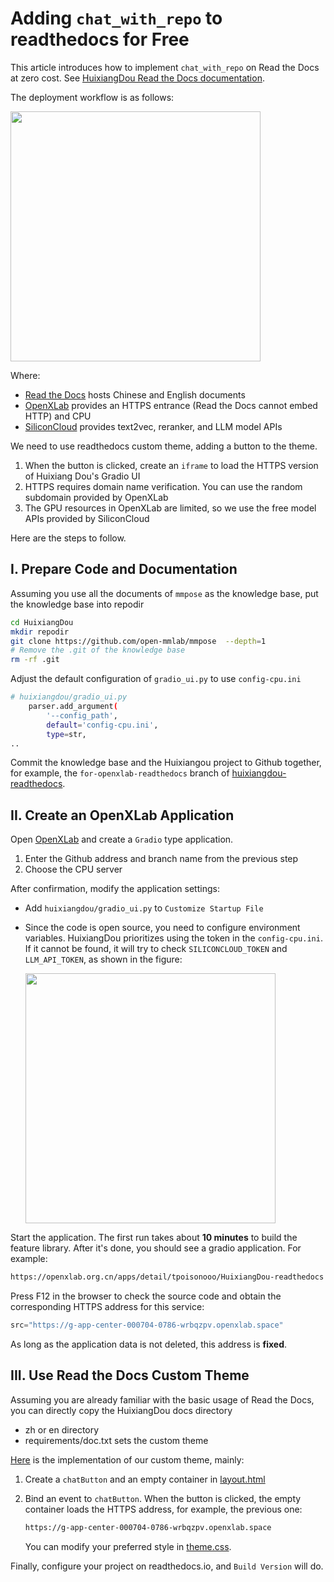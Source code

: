 # Adding `chat_with_repo` to readthedocs for Free

This article introduces how to implement `chat_with_repo` on Read the Docs at zero cost. See [HuixiangDou Read the Docs documentation](https://huixiangdou.readthedocs.io).

The deployment workflow is as follows:

<img src="https://github.com/user-attachments/assets/d15935fa-a8fa-49ed-9995-7549ab1f71dc"  width="400">

Where:
* [Read the Docs](https://readthedocs.io) hosts Chinese and English documents
* [OpenXLab](https://openxlab.org.cn/apps) provides an HTTPS entrance (Read the Docs cannot embed HTTP) and CPU
* [SiliconCloud](https://siliconflow.cn/siliconcloud) provides text2vec, reranker, and LLM model APIs

We need to use readthedocs custom theme, adding a button to the theme.

1. When the button is clicked, create an `iframe` to load the HTTPS version of Huixiang Dou's Gradio UI
2. HTTPS requires domain name verification. You can use the random subdomain provided by OpenXLab
3. The GPU resources in OpenXLab are limited, so we use the free model APIs provided by SiliconCloud

Here are the steps to follow.

## I. Prepare Code and Documentation

Assuming you use all the documents of `mmpose` as the knowledge base, put the knowledge base into repodir

```bash
cd HuixiangDou
mkdir repodir
git clone https://github.com/open-mmlab/mmpose  --depth=1
# Remove the .git of the knowledge base
rm -rf .git
```

Adjust the default configuration of `gradio_ui.py` to use `config-cpu.ini`
```bash
# huixiangdou/gradio_ui.py
    parser.add_argument(
        '--config_path',
        default='config-cpu.ini',
        type=str,
..
```

Commit the knowledge base and the Huixiangou project to Github together, for example, the `for-openxlab-readthedocs` branch of [huixiangdou-readthedocs](https://github.com/tpoisonooo/huixiangdou-readthedocs/tree/for-openxlab-readthedocs).

## II. Create an OpenXLab Application

Open [OpenXLab](https://openxlab.org.cn/apps) and create a `Gradio` type application.

1. Enter the Github address and branch name from the previous step
2. Choose the CPU server

After confirmation, modify the application settings:

* Add `huixiangdou/gradio_ui.py` to `Customize Startup File` 
* Since the code is open source, you need to configure environment variables. HuixiangDou prioritizes using the token in the `config-cpu.ini`. If it cannot be found, it will try to check `SILICONCLOUD_TOKEN` and `LLM_API_TOKEN`, as shown in the figure:

    <img src="https://github.com/user-attachments/assets/66291c65-1a5e-495a-aad6-e8962bef6bb6"  width="400">

Start the application. The first run takes about **10 minutes** to build the feature library. After it's done, you should see a gradio application. For example:

```bash
https://openxlab.org.cn/apps/detail/tpoisonooo/HuixiangDou-readthedocs 
```

Press F12 in the browser to check the source code and obtain the corresponding HTTPS address for this service:

```JavaScript
src="https://g-app-center-000704-0786-wrbqzpv.openxlab.space" 
```

As long as the application data is not deleted, this address is **fixed**.

## III. Use Read the Docs Custom Theme

Assuming you are already familiar with the basic usage of Read the Docs, you can directly copy the HuixiangDou docs directory

* zh or en directory
* requirements/doc.txt sets the custom theme

[Here](https://github.com/tpoisonooo/pytorch_sphinx_theme/) is the implementation of our custom theme, mainly:

1. Create a `chatButton` and an empty container in [layout.html](https://github.com/tpoisonooo/pytorch_sphinx_theme/blob/3db120b0f1e064425f37e98368dcea49972702e9/pytorch_sphinx_theme/layout.html#L324)
2. Bind an event to `chatButton`. When the button is clicked, the empty container loads the HTTPS address, for example, the previous one:

    ```bash
    https://g-app-center-000704-0786-wrbqzpv.openxlab.space 
    ```

    You can modify your preferred style in [theme.css](https://github.com/tpoisonooo/pytorch_sphinx_theme/blob/master/pytorch_sphinx_theme/static/css/theme.css).

Finally, configure your project on readthedocs.io, and `Build Version` will do.
